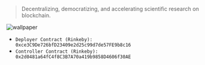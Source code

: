 >  Decentralizing, democratizing, and accelerating scientific research on blockchain. 

![wallpaper](https://user-images.githubusercontent.com/65676392/170804066-40764783-0419-4c8d-bc0a-0dde614e7be5.png)
- `Deployer Contract (Rinkeby): 0xce3C9De726bfD23409e2d25c99d7de57FE9b8c16`
- `Controller Contract (Rinkeby): 0x2d0481a64fC4f8C3B7A70a419b9858D4606f30AE`

